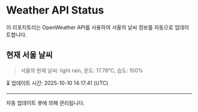 
# Weather API Status

이 리포지토리는 OpenWeather API를 사용하여 서울의 날씨 정보를 자동으로 업데이트합니다.

## 현재 서울 날씨
> 서울의 현재 날씨: light rain, 온도: 17.78°C, 습도: 100%

⏳ 업데이트 시간: 2025-10-10 14:17:41 (UTC)

---
자동 업데이트 봇에 의해 관리됩니다.
